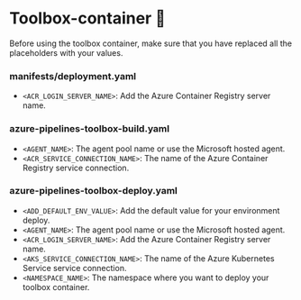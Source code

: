 # Toolbox-container 🧰

Before using the toolbox container, make sure that you have replaced all the placeholders with your values.

### manifests/deployment.yaml

- ```<ACR_LOGIN_SERVER_NAME>```: Add the Azure Container Registry server name.

### azure-pipelines-toolbox-build.yaml

- ```<AGENT_NAME>```: The agent pool name or use the Microsoft hosted agent.
- ```<ACR_SERVICE_CONNECTION_NAME>```: The name of the Azure Container Registry service connection.

### azure-pipelines-toolbox-deploy.yaml
- ```<ADD_DEFAULT_ENV_VALUE>```: Add the default value for your environment deploy.
- ```<AGENT_NAME>```: The agent pool name or use the Microsoft hosted agent.
- ```<ACR_LOGIN_SERVER_NAME>```: Add the Azure Container Registry server name.
- ```<AKS_SERVICE_CONNECTION_NAME>```: The name of the Azure Kubernetes Service service connection.
- ```<NAMESPACE_NAME>```: The namespace where you want to deploy your toolbox container.
